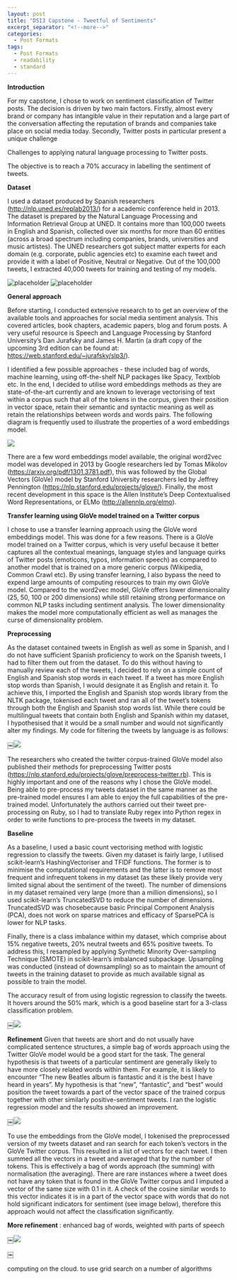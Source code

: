 ```yaml
---
layout: post
title: "DSI3 Capstone - Tweetful of Sentiments"
excerpt_separator: "<!--more-->"
categories:
  - Post Formats
tags:
  - Post Formats
  - readability
  - standard
---
```


__Introduction__ 

For my capstone, I chose to work on sentiment classification of Twitter posts. The decision is driven by two main factors. Firstly, almost every brand or company has intangible value in their reputation and a large part of the conversation affecting the reputation of brands and companies take place on social media today. Secondly, Twitter posts in particular present a unique challenge 

Challenges to applying natural language processing to Twitter posts. 


The objective is to reach a 70% accuracy in labelling the sentiment of tweets. 

__Dataset__ 

I used a dataset produced by Spanish researchers  (http://nlp.uned.es/replab2013/) for a academic conference held in 2013. The dataset is prepared by the Natural Language Processing and Information Retrieval Group at UNED. It contains more than 100,000 tweets in English and Spanish, collected over six months for more than 60 entities (across a broad spectrum including companies, brands, universities and music artistes). The UNED researchers got subject matter experts for each domain (e.g. corporate, public agencies etc) to examine each tweet and provide it with a label of Positive, Neutral or Negative. Out of the 100,000 tweets, I extracted 40,000 tweets for training and testing of my models. 

![placeholder](<img src="https://github.com/hankelvin/hankelvin.github.io/blob/master/_screenshots/word%20embeddings.jpg">)
![placeholder](https://ibb.co/moTg7d "Large example image")


__General approach__ 

Before starting, I conducted extensive research to to get an overview of the available tools and approaches for social media sentiment analysis.  This covered articles, book chapters, academic papers, blog and forum posts. A very useful resource is Speech and Language Processing by Stanford University’s Dan Jurafsky and James H. Martin (a draft copy of the upcoming 3rd edition can be found at: https://web.stanford.edu/~jurafsky/slp3/). 

I identified a few possible approaches - these included bag of words, machine learning, using off-the-shelf NLP packages like Spacy, Textblob etc. In the end, I decided to utilise word embeddings methods as they are state-of-the-art currently and are known to leverage vectorising of text within a corpus such that all of the tokens in the corpus, given their position in vector space, retain their semantic and syntactic meaning as well as retain the relationships between words and words pairs. The following diagram is frequently used to illustrate the properties of a word embeddings model. 

<img src="https://github.com/hankelvin/hankelvin.github.io/blob/master/_screenshots/word%20embeddings.png">

There are a few word embeddings model available, the original word2vec model was developed in 2013 by Google researchers led by Tomas Mikolov (https://arxiv.org/pdf/1301.3781.pdf), this was followed by the Global Vectors (GloVe) model by Stanford University researchers led by Jeffrey Pennington (https://nlp.stanford.edu/projects/glove/). Finally, the most recent development in this space is the Allen Institute’s Deep Contextualised Word Representations, or ELMo (http://allennlp.org/elmo). 

__Transfer learning using GloVe model trained on a Twitter corpus__ 

I chose to use a transfer learning approach using the GloVe word embeddings model. This was done for a few reasons. There is a GloVe model trained on a Twitter corpus, which is very useful because it better captures all the contextual meanings, language styles and language quirks of Twitter posts (emoticons, typos, information speech) as compared to another model that is trained on a more generic corpus (Wikipedia, Common Crawl etc). By using transfer learning, I also bypass the need to expend large amounts of computing resources to train my own GloVe model. Compared to the word2vec model, GloVe offers lower dimensionality (25, 50, 100 or 200 dimensions) while still retaining strong performance on common NLP tasks including sentiment analysis. The lower dimensionality makes the model more computationally efficient as well as manages the curse of dimensionality problem.

__Preprocessing__

As the dataset contained tweets in English as well as some in Spanish, and I do not have sufficient Spanish proficiency to work on the Spanish tweets, I had to filter them out from the dataset. To do this without having to manually review each of the tweets, I decided to rely on a simple count of English and Spanish stop words in each tweet. If a tweet has more English stop words than Spanish, I would designate it as English and retain it. To achieve this, I imported the English and Spanish stop words library from the NLTK package, tokenised each tweet and ran all of the tweet’s tokens through both the English and Spanish stop words list. While there could be multilingual tweets that contain both English and Spanish within my dataset, I hypothesised that it would be a small number and would not significantly alter my findings. My code for filtering the tweets by language is as follows: 

￼<img src="https://github.com/hankelvin/hankelvin.github.io/blob/master/_screenshots/language%20check.png">


The researchers who created the twitter corpus-trained GloVe model also published their methods for preprocessing Twitter posts (https://nlp.stanford.edu/projects/glove/preprocess-twitter.rb). This is highly important and one of the reasons why I chose the GloVe model. Being able to pre-process my tweets dataset in the same manner as the pre-trained model ensures I am able to enjoy the full capabilities of the pre-trained model. Unfortunately the authors carried out their tweet pre-processing on Ruby, so I had to translate Ruby regex into Python regex in order to write functions to pre-process the tweets in my dataset. 

__Baseline__

As a baseline, I used a basic count vectorising method with logistic regression to classify the tweets. Given my dataset is fairly large, I utilised scikit-learn’s HashingVectoriser and TFIDF functions. The former is to minimise the computational requirements and the latter is to remove most frequent and infrequent tokens in my dataset (as these likely provide very limited signal about the sentiment of the tweet). The number of dimensions in my dataset remained very large (more than a million dimensions), so I used scikit-learn’s TruncatedSVD to reduce the number of dimensions. TruncatedSVD was chosebecause basic Principal Component Analysis (PCA), does not work on sparse matrices and efficacy of SparsePCA is lower for NLP tasks. 

Finally, there is a class imbalance within my dataset, which comprise about 15% negative tweets, 20% neutral tweets and 65% positive tweets. To address this, I resampled by applying Synthetic Minority Over-sampling Technique (SMOTE) in scikit-learn’s imbalanced subpackage. Upsampling was conducted (instead of downsampling) so as to maintain the amount of tweets in the training dataset to provide as much available signal as possible to train the model. 

The accuracy result of from using logistic regression to classify the tweets. It hovers around the 50% mark, which is a good baseline start for a 3-class classification problem. 

￼<img src="https://github.com/hankelvin/hankelvin.github.io/blob/master/_screenshots/logreg_tfidf.png">


__Refinement__ 
Given that tweets are short and do not usually have complicated sentence structures, a simple bag of words approach using the Twitter GloVe model would be a good start for the task. The general hypothesis is that tweets of a particular sentiment are generally likely to have more closely related words within them. For example, it is likely to encounter “The new Beatles album is fantastic and it is the best I have heard in years”.  My hypothesis is that “new”, “fantastic”, and “best” would position the tweet towards a part of the vector space of the trained corpus together with other similarly positive-sentiment tweets. I ran the logistic regression model and the results showed an improvement. 

￼<img src="https://github.com/hankelvin/hankelvin.github.io/blob/master/_screenshots/logreg_bow.png">


To use the embeddings from the GloVe model, I tokenised the preprocessed version of my tweets dataset and ran search for each token’s vectors in the GloVe Twitter corpus. This resulted in a list of vectors for each tweet. I then summed all the vectors in a tweet and averaged that by the number of tokens. This is effectively a bag of words approach (the summing) with normalisation (the averaging). There are rare instances where a tweet does not have any token that is found in the GloVe Twitter corpus and I imputed a vector of the same size with 0.1 in it. A check of the cosine similar words to this vector indicates it is in a part of the vector space with words that do not hold significant indicators for sentiment (see image below), therefore this approach would not affect the classification significantly. 


__More refinement__
: enhanced bag of words, weighted with parts of speech

￼<img src="https://github.com/hankelvin/hankelvin.github.io/blob/master/_screenshots/paravector%20code.png">

￼

computing on the cloud. to use grid search on a number of algorithms

<!--more-->
